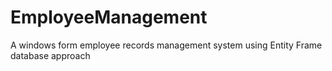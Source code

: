 # EmployeeManagement
A windows form employee records management system using Entity Frame database approach
